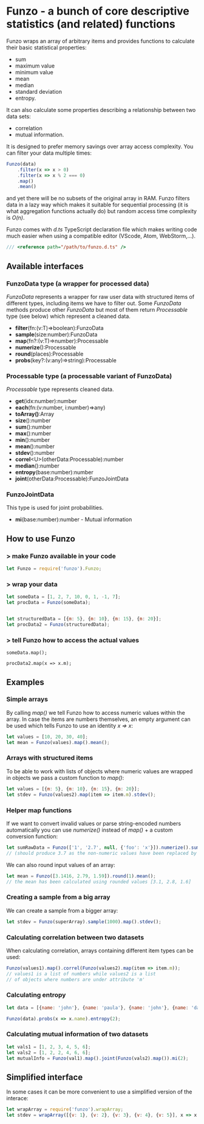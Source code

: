 # Funzo - a bunch of core descriptive statistics (and related) functions

Funzo wraps an array of arbitrary items and provides functions to calculate
their basic statistical properties:

  * sum
  * maximum value
  * minimum value
  * mean
  * median
  * standard deviation
  * entropy.

It can also calculate some properties describing a relationship between
two data sets:

  * correlation
  * mutual information.

It is designed to prefer memory savings over array access complexity.
You can filter your data multiple times:

```js
Funzo(data)
    .filter(x => x > 0)
    .filter(x => x % 2 === 0)
    .map()
    .mean()
```

and yet there will be no subsets of the original array in RAM. Funzo
filters data in a lazy way which makes it suitable for sequential processing
(it is what aggregation functions actually do) but random access time
complexity is *O(n)*.

Funzo comes with *d.ts* TypeScript declaration file which makes
writing code much easier when using a compatible editor (VScode, Atom,
WebStorm,...).

```js
/// <reference path="/path/to/funzo.d.ts" />
```


## Available interfaces

### FunzoData type (a wrapper for processed data)

*FunzoData* represents a wrapper for raw user data with structured
items of different types, including items we have to filter out. Some
*FunzoData* methods produce other *FunzoData* but most of them
return *Processable* type (see below) which represent a cleaned data.

* **filter**(fn:(v:T)=&gt;boolean):FunzoData
* **sample**(size:number):FunzoData
* **map**(fn?:(v:T)=&gt;number):Processable
* **numerize**():Processable
* **round**(places):Processable
* **probs**(key?:(v:any)=&gt;string):Processable

### Processable type (a processable variant of FunzoData)

*Processable* type represents cleaned data.

* **get**(idx:number):number
* **each**(fn:(v:number, i:number)=&gt;any)
* **toArray()**:Array<number>
* **size**():number
* **sum**():number
* **max**():number
* **min**():number
* **mean**():number
* **stdev**():number
* **correl**&lt;U&gt;(otherData:Processable):number
* **median**():number
* **entropy**(base:number):number
* **joint**(otherData:Processable):FunzoJointData


### FunzoJointData

This type is used for joint probabilities.

* **mi**(base:number):number - Mutual information


## How to use Funzo

### > make Funzo available in your code

```js
let Funzo = require('funzo').Funzo;
```


### > wrap your data

```js
let someData = [1, 2, 7, 10, 0, 1, -1, 7];
let procData = Funzo(someData);


let structuredData = [{m: 5}, {m: 10}, {m: 15}, {m: 20}];
let procData2 = Funzo(structuredData);
```

### > tell Funzo how to access the actual values

```
someData.map();

procData2.map(x => x.m);
```

## Examples

### Simple arrays

By calling *map()* we tell Funzo how to access numeric values within the array.
In case the items are numbers themselves, an empty argument can be used
which tells Funzo to use an identity *x => x*:

```js
let values = [10, 20, 30, 40];
let mean = Funzo(values).map().mean();
```

### Arrays with structured items

To be able to work with lists of objects where numeric values
are wrapped in objects we pass a custom function to *map()*:

```js
let values = [{m: 5}, {m: 10}, {m: 15}, {m: 20}];
let stdev = Funzo(values2).map(item => item.m).stdev();
```

### Helper map functions

If we want to convert invalid values or parse string-encoded numbers
automatically you can use *numerize()* instead of *map()* + a custom
conversion function:

```js
let sumRawData = Funzo(['1', '2.7', null, {'foo': 'x'}]).numerize().sum();
// (should produce 3.7 as the non-numeric values have been replaced by zeros)
```

We can also round input values of an array:

```js
let mean = Funzo([3.1416, 2.79, 1.59]).round(1).mean();
// the mean has been calculated using rounded values [3.1, 2.8, 1.6]
```

### Creating a sample from a big array

We can create a sample from a bigger array:

```js
let stdev = Funzo(superArray).sample(1000).map().stdev();
```

### Calculating correlation between two datasets

When calculating correlation, arrays containing different
item types can be used:

```js
Funzo(values1).map().correl(Funzo(values2).map(item => item.m));
// values1 is a list of numbers while values2 is a list
// of objects where numbers are under attribute 'm'
```

### Calculating entropy

```js
let data = [{name: 'john'}, {name: 'paula'}, {name: 'john'}, {name: 'dana'}];

Funzo(data).probs(x => x.name).entropy(2);
```

### Calculating mutual information of two datasets

```js
let vals1 = [1, 2, 3, 4, 5, 6];
let vals2 = [1, 2, 2, 4, 6, 6];
let mutualInfo = Funzo(val1).map().joint(Funzo(vals2).map()).mi(2);
```

## Simplified interface

In some cases it can be more convenient to use a simplified version of the interace:

```js
let wrapArray = require('funzo').wrapArray;
let stdev = wrapArray([{v: 1}, {v: 2}, {v: 3}, {v: 4}, {v: 5}], x => x.v).stdev();
```
